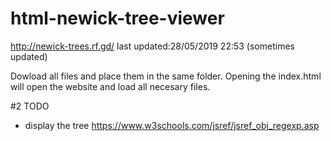 # html-newick-tree-viewer

http://newick-trees.rf.gd/  last updated:28/05/2019 22:53   (sometimes updated) 

Dowload all files and place them in the same folder. 
Opening the index.html will open the website and load all necesary files.

#2 TODO
- display the tree 
https://www.w3schools.com/jsref/jsref_obj_regexp.asp
